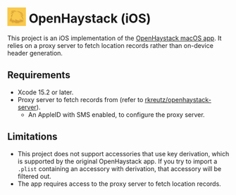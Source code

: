 # <img src="OpenHaystack/Assets/Assets.xcassets/AppIcon.appiconset/openhaystack.png" height=42 width=42 valign=bottom /> OpenHaystack (iOS)

This project is an iOS implementation of the [OpenHaystack macOS app](https://github.com/seemoo-lab/openhaystack). It relies on a proxy server to fetch location records rather than on-device header generation.

## Requirements

- Xcode 15.2 or later.
- Proxy server to fetch records from (refer to [rkreutz/openhaystack-server](https://github.com/rkreutz/openhaystack-server)).
  - An AppleID with SMS enabled, to configure the proxy server.

## Limitations

- This project does not support accessories that use key derivation, which is supported by the original OpenHaystack app. If you try to import a `.plist` containing an accessory with derivation, that accessory will be filtered out.
- The app requires access to the proxy server to fetch location records.
